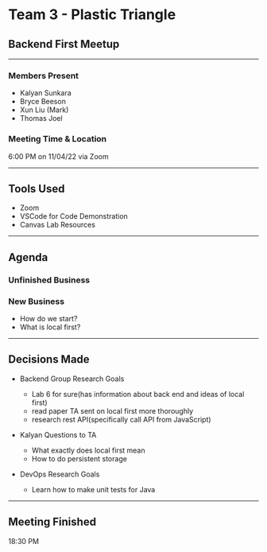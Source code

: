 # Team 3 - Plastic Triangle
## Backend First Meetup

--------

### Members Present
- Kalyan Sunkara
- Bryce Beeson
- Xun Liu (Mark)
- Thomas Joel

### Meeting Time & Location
6:00 PM on 11/04/22 via Zoom

--------

## Tools Used
- Zoom
- VSCode for Code Demonstration
- Canvas Lab Resources

--------

## Agenda
### Unfinished Business
### New Business
- How do we start?
- What is local first?
--------

## Decisions Made
- Backend Group Research Goals
  - Lab 6 for sure(has information about back end and ideas of local first)
  - read paper TA sent on local first more thoroughly
  - research rest API(specifically call API from JavaScript)

- Kalyan Questions to TA
  - What exactly does local first mean
  - How to do persistent storage

- DevOps Research Goals
  - Learn how to make unit tests for Java
--------

## Meeting Finished
18:30 PM 